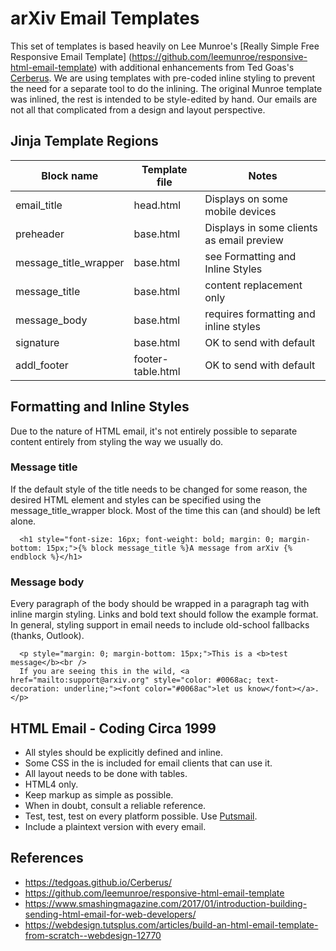 # arXiv Email Templates

This set of templates is based heavily on Lee Munroe's [Really Simple Free
Responsive Email Template] (https://github.com/leemunroe/responsive-html-email-template)
with additional enhancements from Ted Goas's [Cerberus](https://tedgoas.github.io/Cerberus/).
We are using templates with pre-coded inline styling to prevent the need for a
separate tool to do the inlining. The original Munroe template was inlined, the
rest is intended to be style-edited by hand. Our emails are not all that
complicated from a design and layout perspective.

## Jinja Template Regions

Block name | Template file | Notes
---------- | ------------- | -----
email_title | head.html | Displays on some mobile devices
preheader | base.html | Displays in some clients as email preview
message_title_wrapper | base.html | see Formatting and Inline Styles
message_title | base.html | content replacement only
message_body | base.html | requires formatting and inline styles
signature | base.html | OK to send with default
addl_footer | footer-table.html | OK to send with default

## Formatting and Inline Styles

Due to the nature of HTML email, it's not entirely possible to separate content
entirely from styling the way we usually do.

### Message title

If the default style of the title needs to be changed for some reason, the
desired HTML element and styles can be specified using the
message_title_wrapper block. Most of the time this can (and should) be left alone.

```
  <h1 style="font-size: 16px; font-weight: bold; margin: 0; margin-bottom: 15px;">{% block message_title %}A message from arXiv {% endblock %}</h1>
```

### Message body

Every paragraph of the body should be wrapped in a paragraph tag with inline
margin styling. Links and bold text should follow the example format.
In general, styling support in email needs to include old-school fallbacks
(thanks, Outlook).

```
  <p style="margin: 0; margin-bottom: 15px;">This is a <b>test message</b><br />
  If you are seeing this in the wild, <a href="mailto:support@arxiv.org" style="color: #0068ac; text-decoration: underline;"><font color="#0068ac">let us know</font></a>.</p>
```

## HTML Email - Coding Circa 1999

- All styles should be explicitly defined and inline.
- Some CSS in the <head> is included for email clients that can use it.
- All layout needs to be done with tables.
- HTML4 only.
- Keep markup as simple as possible.
- When in doubt, consult a reliable reference.
- Test, test, test on every platform possible. Use [Putsmail](https://putsmail.com/).
- Include a plaintext version with every email.

## References

- https://tedgoas.github.io/Cerberus/
- https://github.com/leemunroe/responsive-html-email-template
- https://www.smashingmagazine.com/2017/01/introduction-building-sending-html-email-for-web-developers/
- https://webdesign.tutsplus.com/articles/build-an-html-email-template-from-scratch--webdesign-12770
